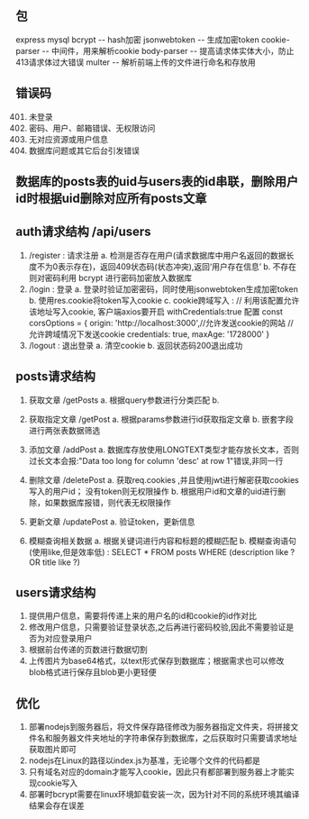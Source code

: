 ## 包
  express
  mysql
  bcrypt -- hash加密
  jsonwebtoken -- 生成加密token
  cookie-parser -- 中间件，用来解析cookie
  body-parser -- 提高请求体实体大小，防止413请求体过大错误
  multer -- 解析前端上传的文件进行命名和存放用

## 错误码
  401. 未登录
  403. 密码、用户、邮箱错误、无权限访问
  404. 无对应资源或用户信息
  500. 数据库问题或其它后台引发错误

## 数据库的posts表的uid与users表的id串联，删除用户id时根据uid删除对应所有posts文章

## auth请求结构 /api/users
  1. /register : 请求注册
    a. 检测是否存在用户(请求数据库中用户名返回的数据长度不为0表示存在)，返回409状态码(状态冲突),返回‘用户存在信息’
    b. 不存在则对密码利用 bcrypt 进行密码加密放入数据库
  2. /login : 登录
    a. 登录时验证加密密码，同时使用jsonwebtoken生成加密token
    b. 使用res.cookie将token写入cookie
    c. cookie跨域写入 :
      // 利用该配置允许该地址写入cookie, 客户端axios要开启 withCredentials:true 配置
        const corsOptions = {
          origin: 'http://localhost:3000',//允许发送cookie的网站
          // 允许跨域情况下发送cookie
          credentials: true,
          maxAge: '1728000'
        }
  3. /logout : 退出登录
    a. 清空cookie
    b. 返回状态码200退出成功

## posts请求结构
  1. 获取文章 /getPosts
    a. 根据query参数进行分类匹配
    b. 

  2. 获取指定文章 /getPost
    a. 根据params参数进行id获取指定文章
    b. 嵌套字段进行两张表数据筛选

  3. 添加文章 /addPost
    a. 数据库存放使用LONGTEXT类型才能存放长文本，否则过长文本会报:"Data too long for column 'desc' at row 1"错误,非同一行

  4. 删除文章 /deletePost
    a. 获取req.cookies ,并且使用jwt进行解密获取cookies写入的用户id； 没有token则无权限操作
    b. 根据用户id和文章的uid进行删除，如果数据库报错，则代表无权限操作

  5. 更新文章 /updatePost
    a. 验证token，更新信息

  6. 模糊查询相关数据
    a. 根据关键词进行内容和标题的模糊匹配
    b. 模糊查询语句(使用like,但是效率低) : SELECT * FROM posts WHERE (description like ? OR title like ?)

## users请求结构
  1. 提供用户信息，需要将传递上来的用户名的id和cookie的id作对比
  2. 修改用户信息，只需要验证登录状态,之后再进行密码校验,因此不需要验证是否为对应登录用户
  3. 根据前台传递的页数进行数据切割
  4. 上传图片为base64格式，以text形式保存到数据库；根据需求也可以修改blob格式进行保存且blob更小更轻便


## 优化
  1. 部署nodejs到服务器后，将文件保存路径修改为服务器指定文件夹，将拼接文件名和服务器文件夹地址的字符串保存到数据库，之后获取时只需要请求地址获取图片即可
  2. nodejs在Linux的路径以index.js为基准，无论哪个文件的代码都是
  3. 只有域名对应的domain才能写入cookie，因此只有都部署到服务器上才能实现cookie写入
  4. 部署时bcrypt需要在linux环境卸载安装一次，因为针对不同的系统环境其编译结果会存在误差